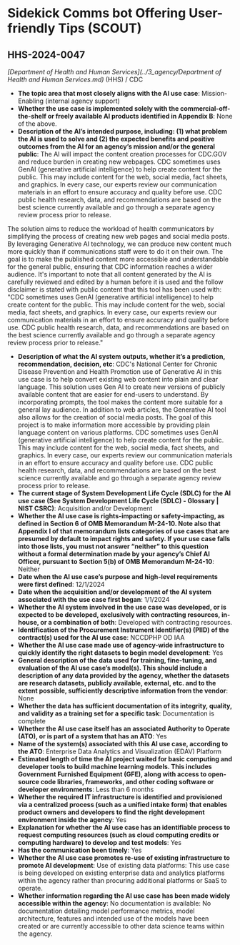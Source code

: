 # Sidekick Comms bot Offering User-friendly Tips (SCOUT)
## HHS-2024-0047
_[Department of Health and Human Services](../3_agency/Department of Health and Human Services.md)_ (HHS) / CDC


+ **The topic area that most closely aligns with the AI use case**: Mission-Enabling (internal agency support)
+ **Whether the use case is implemented solely with the commercial-off-the-shelf or freely available AI products identified in Appendix B**: None of the above.
+ **Description of the AI’s intended purpose, including: (1) what problem the AI is used to solve and (2) the expected benefits and positive outcomes from the AI for an agency’s mission and/or the general public**: The AI will impact the content creation processes for CDC.GOV and reduce burden in creating new webpages. CDC sometimes uses GenAI (generative artificial intelligence) to help create content for the public. This may include content for the web, social media, fact sheets, and graphics. In every case, our experts review our communication materials in an effort to ensure accuracy and quality before use. CDC public health research, data, and recommendations are based on the best science currently available and go through a separate agency review process prior to release.

The solution aims to reduce the workload of health communicators by simplifying the process of creating new web pages and social media posts. By leveraging Generative AI technology, we can produce new content much more quickly than if communications staff were to do it on their own. The goal is to make the published content more accessible and understandable for the general public, ensuring that CDC information reaches a wider audience. It's important to note that all content generated by the AI is carefully reviewed and edited by a human before it is used and the follow disclaimer is stated with public content that this tool has been used with: "CDC sometimes uses GenAI (generative artificial intelligence) to help create content for the public. This may include content for the web, social media, fact sheets, and graphics. In every case, our experts review our communication materials in an effort to ensure accuracy and quality before use. CDC public health research, data, and recommendations are based on the best science currently available and go through a separate agency review process prior to release."
+ **Description of what the AI system outputs, whether it’s a prediction, recommendation, decision, etc**: CDC's National Center for Chronic Disease Prevention and Health Promotion use of Generative AI in this use case is to help convert existing web content into plain and clear language. This solution uses Gen AI to create new versions of publicly available content that are easier for end-users to understand. By incorporating prompts, the tool makes the content more suitable for a general lay audience. In addition to web articles, the Generative AI tool also allows for the creation of social media posts. The goal of this project is to make information more accessible by providing plain language content on various platforms. CDC sometimes uses GenAI (generative artificial intelligence) to help create content for the public. This may include content for the web, social media, fact sheets, and graphics. In every case, our experts review our communication materials in an effort to ensure accuracy and quality before use. CDC public health research, data, and recommendations are based on the best science currently available and go through a separate agency review process prior to release.
+ **The current stage of System Development Life Cycle (SDLC) for the AI use case (See System Development Life Cycle (SDLC) - Glossary | NIST CSRC)**: Acquisition and/or Development
+ **Whether the AI use case is rights-impacting or safety-impacting, as defined in Section 6 of OMB Memorandum M-24-10. Note also that Appendix I of that memorandum lists categories of use cases that are presumed by default to impact rights and safety. If your use case falls into those lists, you must not answer “neither” to this question without a formal determination made by your agency’s Chief AI Officer, pursuant to Section 5(b) of OMB Memorandum M-24-10**: Neither
+ **Date when the AI use case’s purpose and high-level requirements were first defined**: 12/1/2024
+ **Date when the acquisition and/or development of the AI system associated with the use case first began**: 1/1/2024
+ **Whether the AI system involved in the use case was developed, or is expected to be developed, exclusively with contracting resources, in-house, or a combination of both**: Developed with contracting resources.
+ **Identification of the Procurement Instrument Identifier(s) (PIID) of the contract(s) used for the AI use case**: NCCDPHP OD IAA
+ **Whether the AI use case made use of agency-wide infrastructure to quickly identify the right datasets to begin model development**: Yes
+ **General description of the data used for training, fine-tuning, and evaluation of the AI use case’s model(s). This should include a description of any data provided by the agency, whether the datasets are research datasets, publicly available, external, etc. and to the extent possible, sufficiently descriptive information from the vendor**: None
+ **Whether the data has sufficient documentation of its integrity, quality, and validity as a training set for a specific task**: Documentation is complete
+ **Whether the AI use case itself has an associated Authority to Operate (ATO), or is part of a system that has an ATO**: Yes
+ **Name of the system(s) associated with this AI use case, according to the ATO**: Enterprise Data Analytics and Visualization (EDAV) Platform
+ **Estimated length of time the AI project waited for basic computing and developer tools to build machine learning models. This includes Government Furnished Equipment (GFE), along with access to open-source code libraries, frameworks, and other coding software or developer environments**: Less than 6 months
+ **Whether the required IT infrastructure is identified and provisioned via a centralized process (such as a unified intake form) that enables product owners and developers to find the right development environment inside the agency**: Yes
+ **Explanation for whether the AI use case has an identifiable process to request computing resources (such as cloud computing credits or computing hardware) to develop and test models**: Yes
+ **Has the communication been timely**: Yes
+ **Whether the AI use case promotes re-use of existing infrastructure to promote AI development**: Use of existing data platforms: This use case is being developed on existing enterprise data and analytics platforms within the agency rather than procuring additional platforms or SaaS to operate.
+ **Whether information regarding the AI use case has been made widely accessible within the agency**: No documentation is available: No documentation detailing model performance metrics, model architecture, features and intended use of the models have been created or are currently accessible to other data science teams within the agency.